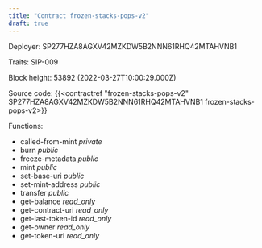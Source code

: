 ```yaml
---
title: "Contract frozen-stacks-pops-v2"
draft: true
---
```

Deployer: SP277HZA8AGXV42MZKDW5B2NNN61RHQ42MTAHVNB1

Traits:
SIP-009 



Block height: 53892 (2022-03-27T10:00:29.000Z)

Source code: {{<contractref "frozen-stacks-pops-v2" SP277HZA8AGXV42MZKDW5B2NNN61RHQ42MTAHVNB1 frozen-stacks-pops-v2>}}

Functions:

* called-from-mint _private_
* burn _public_
* freeze-metadata _public_
* mint _public_
* set-base-uri _public_
* set-mint-address _public_
* transfer _public_
* get-balance _read_only_
* get-contract-uri _read_only_
* get-last-token-id _read_only_
* get-owner _read_only_
* get-token-uri _read_only_
